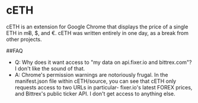 # cETH
cETH is an extension for Google Chrome that displays the price of a single ETH in mɃ, $, and €. cETH was written entirely in one day, as a break from other projects. 

##FAQ
- Q: Why does it want access to "my data on api.fixer.io and bittrex.com"? I don't like the sound of that.
- A: Chrome's permission warnings are notoriously frugal. In the manifest.json file within cETH/source, you can see that cETH only requests access to two URLs in particular- fixer.io's latest FOREX prices, and Bittrex's public ticker API. I don't get access to anything else.
